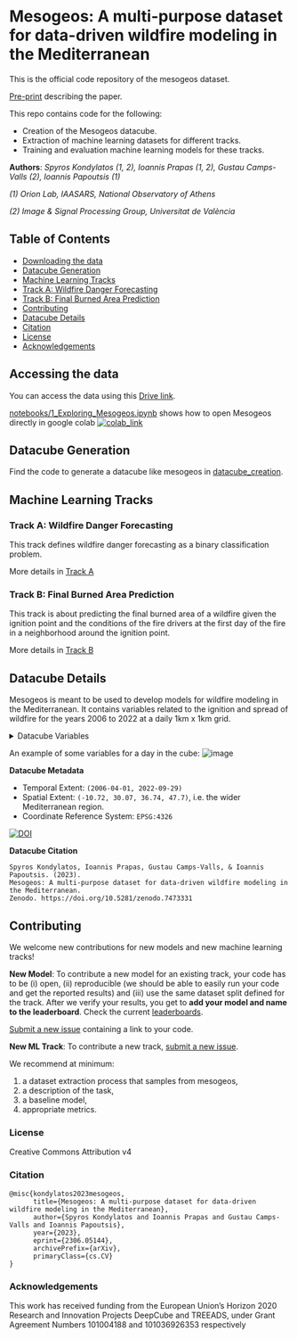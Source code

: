 # Mesogeos: A multi-purpose dataset for data-driven wildfire modeling in the Mediterranean

This is the official code repository of the mesogeos dataset. 

[Pre-print](https://arxiv.org/abs/2306.05144) describing the paper.

This repo contains code for the following:
* Creation of the Mesogeos datacube.
* Extraction of machine learning datasets for different tracks.
* Training and evaluation machine learning models for these tracks.

**Authors**: *Spyros Kondylatos (1, 2), Ioannis Prapas (1, 2), Gustau Camps-Valls (2), Ioannis Papoutsis (1)*

*(1) Orion Lab, IAASARS, National Observatory of Athens*

*(2) Image & Signal Processing Group, Universitat de València*

## Table of Contents

- [Downloading the data](#downloading-the-data)
- [Datacube Generation](#datacube-generation)
- [Machine Learning Tracks](#machine-learning-tracks)
 - [Track A: Wildfire Danger Forecasting](#track-a-wildfire-danger-forecasting)
 - [Track B: Final Burned Area Prediction](#track-b-final-burned-area-prediction)
- [Contributing](#contributing)
- [Datacube Details](#datacube-details)
- [Citation](#citation)
- [License](#license)
- [Acknowledgements](#acknowledgements)

## Accessing the data

You can access the data using this [Drive link](https://drive.google.com/drive/folders/1aRXQXVvw6hz0eYgtJDoixjPQO-_bRKz9).

[notebooks/1_Exploring_Mesogeos.ipynb](notebooks/1_Exploring_Mesogeos.ipynb) shows how to open Mesogeos directly in google colab 
[![colab_link](https://colab.research.google.com/assets/colab-badge.svg)](https://colab.research.google.com/github/Orion-AI-Lab/mesogeos/blob/main/notebooks/1_Exploring_Mesogeos.ipynb)

## Datacube Generation

Find the code to generate a datacube like mesogeos in [datacube_creation](datacube_creation/).

## Machine Learning Tracks
### Track A: Wildfire Danger Forecasting

This track defines wildfire danger forecasting as a binary classification problem.

More details in [Track A](./ml_tracks/a.fire_danger/)

### Track B: Final Burned Area Prediction

This track is about predicting the final burned area of a wildfire given the ignition point and the conditions of the fire drivers at the first day of the fire in a neighborhood around the ignition point.

More details in [Track B](./ml_tracks/b.final_burned_area/README.md)

## Datacube Details

Mesogeos is meant to be used to develop models for wildfire modeling in the Mediterranean. 
It contains variables related to the ignition and spread of wildfire for the years 2006 to 2022 at a daily 1km x 1km grid.

<details> <summary>Datacube Variables</summary>

The datacube contains the following variables:

- satellite data from MODIS (Land Surface Temperature (https://lpdaac.usgs.gov/products/mod11a1v061/), Normalized Vegetation Index (https://lpdaac.usgs.gov/products/mod13a2v061/), Leaf Area Index (https://lpdaac.usgs.gov/products/mod15a2hv061/))
- weather variables from ERA5-Land (max daily temperature, max daily dewpoint temperature, min daily relative humidity, 
max daily wind speed, max daily surface pressure, mean daily surface solar radiation downwards) (https://cds.climate.copernicus.eu/cdsapp#!/dataset/10.24381/cds.e2161bac?tab=overview)
- soil moisture index from JRC European Drought Observatory (https://edo.jrc.ec.europa.eu/edov2/home.static.html)
- population count (https://hub.worldpop.org/geodata/listing?id=64) & distance to roads (https://hub.worldpop.org/geodata/listing?id=33) from worldpop.org 
- land cover from Copernicus Climate Change Service (https://cds.climate.copernicus.eu/cdsapp#!/dataset/satellite-land-cover?tab=overview)
- elevation, aspect, slope and curvature from Copernicus EU-DEM (https://land.copernicus.eu/imagery-in-situ/eu-dem/eu-dem-v1.1?tab=download)
- burned areas and ignition points from EFFIS (https://effis.jrc.ec.europa.eu/applications/data-and-services)

Vriables in the cube:
| Variable | Units | Description |
| --- | --- | --- |
| aspect | ° | aspect |
| burned areas | unitless | rasterized burned polygons. 0 when no burned area occurs in that cell, 1 if it does for the day of interest |
| curvature | rad | curvature |
| d2m | K | day's maximum 2 metres dewpoint temperature |
| dem | m | elevation |
| ignition_points | hectares | rasterized fire ignitions. It contains the final hectares of the burned area resulted from the fire |
| lai | unitless | leaf area index |
| lc_agriculture | % | fraction of agriculture in the pixel. 1st Jan of each year has the values of the year |
| lc_forest | % | fraction of forest in the pixel. 1st Jan of each year has the values of the year |
| lc_grassland | % | fraction of grassland in the pixel. 1st Jan of each year has the values of the year |
| lc_settlement | % | fraction of settlement in the pixel. 1st Jan of each year has the values of the year |
| lc_shrubland | % | fraction of shrubland in the pixel. 1st Jan of each year has the values of the year |
| lc_sparse_veagetation | % | fraction of sparse vegetation in the pixel. 1st Jan of each year has the values of the year |
| lc_water_bodies | % | fraction of water bodies in the pixel. 1st Jan of each year has the values of the year |
| lc_wetland | % | fraction of wetland in the pixel. 1st Jan of each year has the values of the year |
| lst_day | K | day's land surface temperature |
| lst_night | K | nights' land surface temperature |
| ndvi | unitless | normalized difference vegetation index |
| population | people/km^2 | population count per year. 1st Jan of each year has the values of the year |
| rh | %/100 | day's minimum relative humidity |
| roads_distance | km | distance from the nearest road |
| slope | rad | slope |
| smi | unitless | soil moisture index |
| sp | Pa | day's maximum surface pressure |
| ssrd | J/m^2| day's average surface solar radiation downwards |
| t2m | K | day's maximum 2 metres temperature |
| tp | m | day's total precipitation |
| wind_speed | m/s | day's maximum wind speed |

</details>

An example of some variables for a day in the cube:
![image](https://user-images.githubusercontent.com/76213770/225653285-754a7d4a-8f32-4200-820b-d3614e14b864.png)


**Datacube Metadata**

- Temporal Extent: `(2006-04-01, 2022-09-29)`
- Spatial Extent: `(-10.72, 30.07, 36.74, 47.7)`, i.e. the wider Mediterranean region.
- Coordinate Reference System: `EPSG:4326`


[![DOI](https://zenodo.org/badge/DOI/10.5281/zenodo.7741518.svg)](https://doi.org/10.5281/zenodo.7741518)

**Datacube Citation** 

```
Spyros Kondylatos, Ioannis Prapas, Gustau Camps-Valls, & Ioannis Papoutsis. (2023). 
Mesogeos: A multi-purpose dataset for data-driven wildfire modeling in the Mediterranean. 
Zenodo. https://doi.org/10.5281/zenodo.7473331
```

## Contributing

We welcome new contributions for new models and new machine learning tracks!

**New Model**: To contribute a new model for an existing track, your code has to be (i) open, (ii) reproducible (we should be able to easily run your code and get the reported results) and (iii) use the same dataset split defined for the track. 
After we verify your results, you get to **add your model and name to the leaderboard**. 
Check the current [leaderboards](https://orion-ai-lab.github.io/mesogeos/).

[Submit a new issue](https://github.com/Orion-AI-Lab/mesogeos/issues/new/choose) containing a link to your code.

**New ML Track**: To contribute a new track, [submit a new issue](https://github.com/Orion-AI-Lab/mesogeos/issues/new/choose).

We recommend at minimum:

1. a dataset extraction process that samples from mesogeos,
2. a description of the task,
3. a baseline model,
4. appropriate metrics.

### License

Creative Commons Attribution v4

### Citation

```
@misc{kondylatos2023mesogeos,
      title={Mesogeos: A multi-purpose dataset for data-driven wildfire modeling in the Mediterranean}, 
      author={Spyros Kondylatos and Ioannis Prapas and Gustau Camps-Valls and Ioannis Papoutsis},
      year={2023},
      eprint={2306.05144},
      archivePrefix={arXiv},
      primaryClass={cs.CV}
}
```

### Acknowledgements 

This work has received funding from the European Union’s Horizon 2020 Research and Innovation Projects DeepCube and TREEADS, under Grant Agreement Numbers 101004188 and 101036926353 respectively
